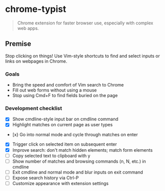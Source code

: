 # chrome-typist

> Chrome extension for faster browser use, especially with complex web apps.

## Premise
Stop clicking on things! Use Vim-style shortcuts to find and select inputs or links on webpages in Chrome.

### Goals
- Bring the speed and comfort of Vim search to Chrome
- Fill out web forms without using a mouse
- Stop using Cmd+F to find fields buried on the page

### Development checklist
- [x] Show cmdline-style input bar on cmdline command
- [x] Highlight matches on current page as user types
- [x} Go into normal mode and cycle through matches on enter
- [x] Trigger click on selected item on subsequent enter
- [x] Improve search: don't match hidden elements; match form elements
- [ ] Copy selected text to clipboard with y
- [ ] Show number of matches and browsing commands (n, N, etc.) in cmdline
- [ ] Exit cmdline and normal mode and blur inputs on exit command
- [ ] Expose search history via Ctrl-P
- [ ] Customize appearance with extension settings
